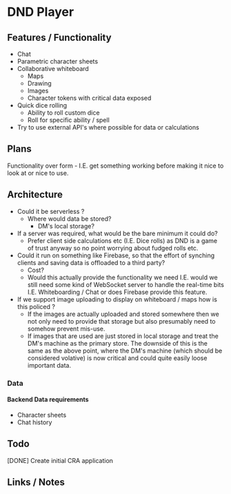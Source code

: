 # DND Player

## Features / Functionality

- Chat
- Parametric character sheets
- Collaborative whiteboard
  - Maps
  - Drawing
  - Images
  - Character tokens with critical data exposed
- Quick dice rolling
  - Ability to roll custom dice
  - Roll for specific ability / spell
- Try to use external API's where possible for data or calculations

## Plans

Functionality over form - I.E. get something working before making it nice to look at or nice to use.

## Architecture

- Could it be serverless ?
  - Where would data be stored?
    - DM's local storage?
- If a server was required, what would be the bare minimum it could do?
  - Prefer client side calculations etc (I.E. Dice rolls) as DND is a game of trust anyway so no point worrying about fudged rolls etc.
- Could it run on something like Firebase, so that the effort of synching clients and saving data is offloaded to a third party?
  - Cost?
  - Would this actually provide the functionality we need I.E. would we still need some kind of WebSocket server to handle the real-time bits I.E. Whiteboarding / Chat or does Firebase provide this feature.
- If we support image uploading to display on whiteboard / maps how is this policed ?
  - If the images are actually uploaded and stored somewhere then we not only need to provide that storage but also presumably need to somehow prevent mis-use.
  - If images that are used are just stored in local storage and treat the DM's machine as the primary store. The downside of this is the same as the above point, where the DM's machine (which should be considered volative) is now critical and could quite easily loose important data.

### Data

#### Backend Data requirements

- Character sheets
- Chat history

## Todo

[DONE] Create initial CRA application

## Links / Notes
